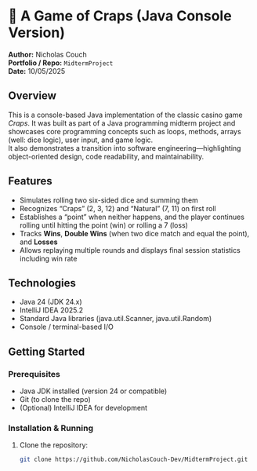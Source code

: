 # 🎲 A Game of Craps (Java Console Version)  
**Author:** Nicholas Couch  
**Portfolio / Repo:** `MidtermProject`  
**Date:** 10/05/2025  

## Overview  
This is a console-based Java implementation of the classic casino game *Craps*. It was built as part of a Java programming midterm project and showcases core programming concepts such as loops, methods, arrays (well: dice logic), user input, and game logic.  
It also demonstrates a transition into software engineering—highlighting object-oriented design, code readability, and maintainability.

## Features  
- Simulates rolling two six-sided dice and summing them  
- Recognizes “Craps” (2, 3, 12) and “Natural” (7, 11) on first roll  
- Establishes a “point” when neither happens, and the player continues rolling until hitting the point (win) or rolling a 7 (loss)  
- Tracks **Wins**, **Double Wins** (when two dice match and equal the point), and **Losses**  
- Allows replaying multiple rounds and displays final session statistics including win rate  

## Technologies  
- Java 24 (JDK 24.x)  
- IntelliJ IDEA 2025.2  
- Standard Java libraries (java.util.Scanner, java.util.Random)  
- Console / terminal-based I/O  

## Getting Started  
### Prerequisites  
- Java JDK installed (version 24 or compatible)  
- Git (to clone the repo)  
- (Optional) IntelliJ IDEA for development  

### Installation & Running  
1. Clone the repository:  
   ```bash
   git clone https://github.com/NicholasCouch-Dev/MidtermProject.git
